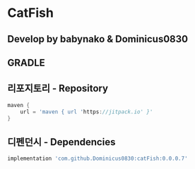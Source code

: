 # CatFish
## Develop by babynako & Dominicus0830

## GRADLE

## 리포지토리 - Repository
```gradle
maven { 
    url = 'maven { url 'https://jitpack.io' }'
}
```

## 디펜던시 - Dependencies
```gradle
implementation 'com.github.Dominicus0830:catFish:0.0.0.7'
```